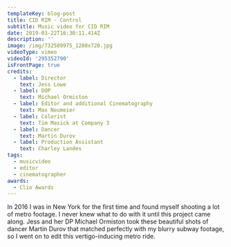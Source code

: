 ```yaml
---
templateKey: blog-post
title: CID RIM - Control
subtitle: Music video for CID RIM
date: 2019-03-22T16:30:11.414Z
description: ''
image: /img/732589975_1280x720.jpg
videoType: vimeo
videoId: '295352790'
isFrontPage: true
credits:
  - label: Director
    text: Jess Lowe
  - label: DOP
    text: Michael Ormiston
  - label: Editor and additional Cinematography
    text: Max Neumeier
  - label: Colorist
    text: Tim Masick at Company 3
  - label: Dancer
    text: Martin Durov
  - label: Production Assistant
    text: Charley Landes
tags:
  - musicvideo
  - editor
  - cinematographer
awards:
  - Clio Awards
---
```

In 2016 I was in New York for the first time and found myself shooting a lot of metro footage. I never knew what to do with it until this project came along. Jess and her DP Michael Ormiston took these beautiful shots of dancer Martin Durov that matched perfectly with my blurry subway footage, so I went on to edit this vertigo-inducing metro ride.
